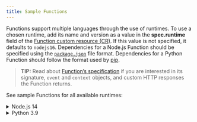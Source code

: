 ```yaml
---
title: Sample Functions
---
```


Functions support multiple languages through the use of runtimes. To use a chosen runtime, add its name and version as a value in the **spec.runtime** field of the [Function custom resource (CR)](./00-custom-resources/svls-01-function.md). If this value is not specified, it defaults to `nodejs16`. Dependencies for a Node.js Function should be specified using the [`package.json`](https://docs.npmjs.com/creating-a-package-json-file) file format. Dependencies for a Python Function should follow the format used by [pip](https://packaging.python.org/key_projects/#pip).

>**TIP:** Read about [Function’s specification](./svls-08-function-specification.md) if you are interested in its signature, `event` and `context` objects, and custom HTTP responses the Function returns.

See sample Functions for all available runtimes:
<div tabs name="available-runtimes" group="available-runtimes">
  <details>
  <summary label="nodejs16">
  Node.js 14
  </summary>

```yaml
cat <<EOF | kubectl apply -f -
apiVersion: serverless.kyma-project.io/v1alpha1
kind: Function
metadata:
  name: test-function-nodejs16
spec:
  runtime: nodejs16
  source: |
    const _ = require('lodash')

    module.exports = {
      main: function(event, context) {
        return _.kebabCase('Hello World from Node.js 14 Function');
      }
    }
  deps: |
    {
      "name": "test-function-nodejs16",
      "version": "1.0.0",
      "dependencies": {
        "lodash":"^4.17.20"
      }
    }
EOF
```
</details>

<details>
  <summary label="python39">
  Python 3.9
  </summary>

```yaml
cat <<EOF | kubectl apply -f -
apiVersion: serverless.kyma-project.io/v1alpha1
kind: Function
metadata:
  name: test-function-python39
spec:
  runtime: python39
  source: |
    import requests
    def main(event, context):
        r = requests.get('https://swapi.dev/api/people/13')
        return r.json()
  deps: |
    requests==2.24.0
EOF
```

</details>
</div>
